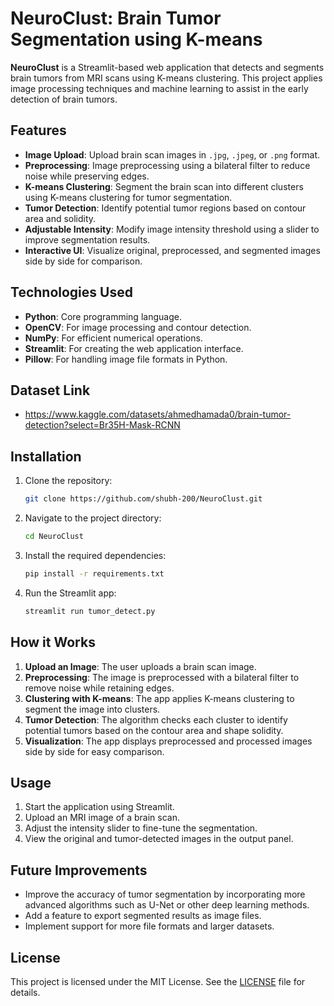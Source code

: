 
# NeuroClust: Brain Tumor Segmentation using K-means

**NeuroClust** is a Streamlit-based web application that detects and segments brain tumors from MRI scans using K-means clustering. This project applies image processing techniques and machine learning to assist in the early detection of brain tumors.

## Features

- **Image Upload**: Upload brain scan images in `.jpg`, `.jpeg`, or `.png` format.
- **Preprocessing**: Image preprocessing using a bilateral filter to reduce noise while preserving edges.
- **K-means Clustering**: Segment the brain scan into different clusters using K-means clustering for tumor segmentation.
- **Tumor Detection**: Identify potential tumor regions based on contour area and solidity.
- **Adjustable Intensity**: Modify image intensity threshold using a slider to improve segmentation results.
- **Interactive UI**: Visualize original, preprocessed, and segmented images side by side for comparison.

## Technologies Used

- **Python**: Core programming language.
- **OpenCV**: For image processing and contour detection.
- **NumPy**: For efficient numerical operations.
- **Streamlit**: For creating the web application interface.
- **Pillow**: For handling image file formats in Python.

## Dataset Link

- https://www.kaggle.com/datasets/ahmedhamada0/brain-tumor-detection?select=Br35H-Mask-RCNN

## Installation

1. Clone the repository:

   ```bash
   git clone https://github.com/shubh-200/NeuroClust.git
   ```

2. Navigate to the project directory:

   ```bash
   cd NeuroClust
   ```

3. Install the required dependencies:

   ```bash
   pip install -r requirements.txt
   ```

4. Run the Streamlit app:

   ```bash
   streamlit run tumor_detect.py
   ```

## How it Works

1. **Upload an Image**: The user uploads a brain scan image.
2. **Preprocessing**: The image is preprocessed with a bilateral filter to remove noise while retaining edges.
3. **Clustering with K-means**: The app applies K-means clustering to segment the image into clusters.
4. **Tumor Detection**: The algorithm checks each cluster to identify potential tumors based on the contour area and shape solidity.
5. **Visualization**: The app displays preprocessed and processed images side by side for easy comparison.

## Usage

1. Start the application using Streamlit.
2. Upload an MRI image of a brain scan.
3. Adjust the intensity slider to fine-tune the segmentation.
4. View the original and tumor-detected images in the output panel.

## Future Improvements

- Improve the accuracy of tumor segmentation by incorporating more advanced algorithms such as U-Net or other deep learning methods.
- Add a feature to export segmented results as image files.
- Implement support for more file formats and larger datasets.

## License

This project is licensed under the MIT License. See the [LICENSE](./LICENSE) file for details.
